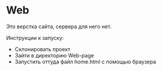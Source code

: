 # Web

Это верстка сайта, сервера для него нет.

Инструкции к запуску:
- Склонировать проект
- Зайти в директорию Web-page
- Запустить оттуда файл home.html с помощью браузера
